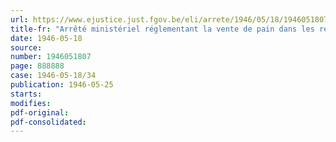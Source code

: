 ```yaml
---
url: https://www.ejustice.just.fgov.be/eli/arrete/1946/05/18/1946051807/justel
title-fr: "Arrêté ministériel réglementant la vente de pain dans les restaurants (abrogé par AM 02-07-1946, art. 1)"
date: 1946-05-18
source:
number: 1946051807
page: 888888
case: 1946-05-18/34
publication: 1946-05-25
starts:
modifies:
pdf-original:
pdf-consolidated:
---
```


